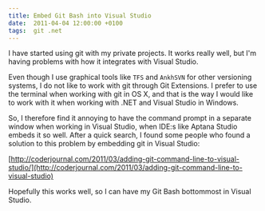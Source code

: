 ```yaml
---
title: Embed Git Bash into Visual Studio
date:  2011-04-04 12:00:00 +0100
tags:  git .net
---
```


I have started using git with my private projects. It works really well, but I'm
having problems with how it integrates with Visual Studio.

Even though I use graphical tools like `TFS` and `AnkhSVN` for other versioning
systems, I do not like to work with git through Git Extensions. I prefer to use
the terminal when working with git in OS X, and that is the way I would like to
work with it when working with .NET and Visual Studio in Windows.

So, I therefore find it annoying to have the command prompt in a separate window
when working in Visual Studio, when IDE:s like Aptana Studio embeds it so well.
After a quick search, I found some people who found a solution to this problem
by embedding git in Visual Studio:

[http://coderjournal.com/2011/03/adding-git-command-line-to-visual-studio/](http://coderjournal.com/2011/03/adding-git-command-line-to-visual-studio)

Hopefully this works well, so I can have my Git Bash bottommost in Visual Studio.